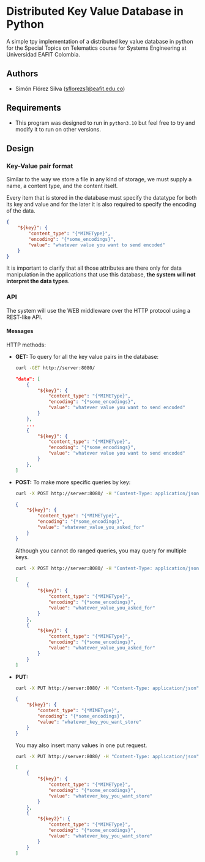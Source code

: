 # Distributed Key Value Database in Python

A simple tpy implementation of a distributed key value database in python for the Special Topics on Telematics course for Systems Engineering at Universidad EAFIT Colombia.

## Authors
- Simón Flórez Silva (sflorezs1@eafit.edu.co)

## Requirements
- This program was designed to run in `python3.10` but feel free to try and modify it to run on other versions.

## Design

### Key-Value pair format
Similar to the way we store a file in any kind of storage, we must supply a name, a content type, and the content itself.

Every item that is stored in the database must specify the datatype for both its key and value and for the later it is also required to specify the encoding of the data.

```json
{
    "${key}": {
        "content_type": "{*MIMEType}",
        "encoding": "{*some_encodings}",
        "value": "whatever value you want to send encoded"
    }
}
```

It is important to clarify that all those attributes are there only for data manipulation in the applications that use this database, **the system will not interpret the data types**.

### API

The system will use the WEB middleware over the HTTP protocol using a REST-like API.

#### Messages
HTTP methods:
- **GET:** To query for all the key value pairs in the database:
    ```bash
    curl -GET http://server:8080/
    ```
    ```json
    "data": [
        {
            "${key}": {
                "content_type": "{*MIMEType}",
                "encoding": "{*some_encodings}",
                "value": "whatever value you want to send encoded"
            }
        },
        ...
        {
            "${key}": {
                "content_type": "{*MIMEType}",
                "encoding": "{*some_encodings}",
                "value": "whatever value you want to send encoded"
            }
        },
    ]
    ```

- **POST:** To make more specific queries by key:
    ```bash
    curl -X POST http://server:8080/ -H "Content-Type: application/json" -d '${key}'
    ```
    ```json
    {
        "${key}": {
            "content_type": "{*MIMEType}",
            "encoding": "{*some_encodings}",
            "value": "whatever_value_you_asked_for"
        }
    }
    ```

    Although you cannot do ranged queries, you may query for multiple keys.

    ```bash
    curl -X POST http://server:8080/ -H "Content-Type: application/json" -d '[{"content_type": "{*MIMEType}", "value": "whatever_key_you_want_to_fetch"}, {"content_type": "{*MIMEType}", "value": "whatever_key_you_want_to_fetch"}]'
    ```
    ```json
    [
        {
            "${key}": {
                "content_type": "{*MIMEType}",
                "encoding": "{*some_encodings}",
                "value": "whatever_value_you_asked_for"
            }
        },
        {
            "${key}": {
                "content_type": "{*MIMEType}",
                "encoding": "{*some_encodings}",
                "value": "whatever_value_you_asked_for"
            }
        }
    ]
    ```
- **PUT:**
    ```bash
    curl -X PUT http://server:8080/ -H "Content-Type: application/json" -d '{"content_type": "{*MIMEType}", "encoding": "{*some_encodings}", "value": "whatever_key_you_want_store"}'
    ```
    ```json
    {
        "${key}": {
            "content_type": "{*MIMEType}",
            "encoding": "{*some_encodings}",
            "value": "whatever_key_you_want_store"
        }
    }
    ```

    You may also insert many values in one put request.

    ```bash
    curl -X PUT http://server:8080/ -H "Content-Type: application/json" -d '[{"content_type": "{*MIMEType}", "encoding": "{*some_encodings}", "value": "whatever_key_you_want_store"}, {"content_type": "{*MIMEType}", "encoding": "{*some_encodings}", "value": "whatever_key_you_want_store"}]'
    ```
    ```json
    [
        {
            "${key}": {
                "content_type": "{*MIMEType}",
                "encoding": "{*some_encodings}",
                "value": "whatever_key_you_want_store"
            }
        },
        {
            "${key2}": {
                "content_type": "{*MIMEType}",
                "encoding": "{*some_encodings}",
                "value": "whatever_key_you_want_store"
            }
        }
    ]
    ```
